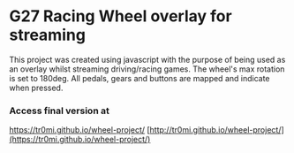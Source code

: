 # G27 Racing Wheel overlay for streaming

This project was created using javascript with the purpose of being used as an overlay whilst streaming driving/racing games. The wheel's max rotation is set to 180deg. All pedals, gears and buttons are mapped and indicate when pressed.

### Access final version at
<a href="https://tr0mi.github.io/wheel-project/" target="_blank">https://tr0mi.github.io/wheel-project/</a>
[http://tr0mi.github.io/wheel-project/](https://tr0mi.github.io/wheel-project/)



